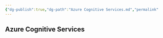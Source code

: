 ```yaml
---
{"dg-publish":true,"dg-path":"Azure Cognitive Services.md","permalink":"/azure-cognitive-services/","tags":["notes"]}
---
```



## Azure Cognitive Services
